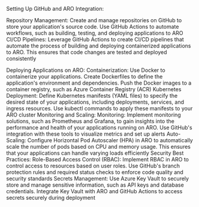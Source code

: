 Setting Up GitHub and ARO Integration:

Repository Management: Create and manage repositories on GitHub to store your application's source code. Use GitHub Actions to automate workflows, such as building, testing, and deploying applications to ARO
CI/CD Pipelines: Leverage GitHub Actions to create CI/CD pipelines that automate the process of building and deploying containerized applications to ARO. This ensures that code changes are tested and deployed consistently

Deploying Applications on ARO:
Containerization: Use Docker to containerize your applications. Create Dockerfiles to define the application's environment and dependencies. Push the Docker images to a container registry, such as Azure Container Registry (ACR)
Kubernetes Deployment: Define Kubernetes manifests (YAML files) to specify the desired state of your applications, including deployments, services, and ingress resources. Use kubectl commands to apply these manifests to your ARO cluster
Monitoring and Scaling:
Monitoring: Implement monitoring solutions, such as Prometheus and Grafana, to gain insights into the performance and health of your applications running on ARO. Use GitHub's integration with these tools to visualize metrics and set up alerts
Auto-Scaling: Configure Horizontal Pod Autoscaler (HPA) in ARO to automatically scale the number of pods based on CPU and memory usage. This ensures that your applications can handle varying loads efficiently
Security Best Practices:
Role-Based Access Control (RBAC): Implement RBAC in ARO to control access to resources based on user roles. Use GitHub's branch protection rules and required status checks to enforce code quality and security standards
Secrets Management: Use Azure Key Vault to securely store and manage sensitive information, such as API keys and database credentials. Integrate Key Vault with ARO and GitHub Actions to access secrets securely during deployment
